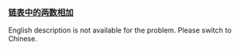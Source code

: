 ### [链表中的两数相加](https://leetcode.com/problems/lMSNwu)

<p>English description is not available for the problem. Please switch to Chinese.</p>
